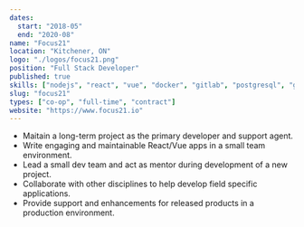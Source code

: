```yaml
---
dates:
  start: "2018-05"
  end: "2020-08"
name: "Focus21"
location: "Kitchener, ON"
logo: "./logos/focus21.png"
position: "Full Stack Developer"
published: true
skills: ["nodejs", "react", "vue", "docker", "gitlab", "postgresql", "graphql", "python"]
slug: "focus21"
types: ["co-op", "full-time", "contract"]
website: "https://www.focus21.io"
---
```


- Maitain a long-term project as the primary developer and support agent.
- Write engaging and maintainable React/Vue apps in a small team environment.
- Lead a small dev team and act as mentor during development of a new project.
- Collaborate with other disciplines to help develop field specific applications.
- Provide support and enhancements for released products in a production environment.
